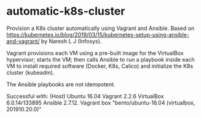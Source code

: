 # automatic-k8s-cluster
Provision a K8s cluster automatically using Vagrant and Ansible. 
Based on https://kubernetes.io/blog/2019/03/15/kubernetes-setup-using-ansible-and-vagrant/ by Naresh L J (Infosys).

Vagrant provisions each VM using a pre-built image for the VirtualBox hypervisor; starts the VM; then calls Ansible to run a playbook inside each VM to install required software (Docker, K8s, Calico) and initialize the K8s cluster (kubeadm).

The Ansible playbooks are not idempotent.

Successful with:
(Host) Ubuntu 16.04
Vagrant 2.2.6
VirtualBox 6.0.14r133895
Ansible 2.7.12.
Vagrant box "bento/ubuntu-16.04 (virtualbox, 201910.20.0)"
